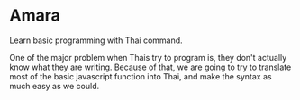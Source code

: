 # Amara
Learn basic programming with Thai command.

One of the major problem when Thais try to program is, they don't actually know what they are writing. Because of that, we are going to try to translate most of the basic javascript function into Thai, and make the syntax as much easy as we could.
